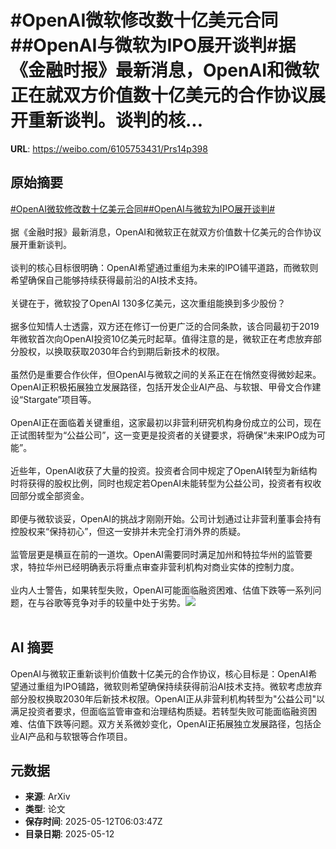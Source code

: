 # #OpenAI微软修改数十亿美元合同##OpenAI与微软为IPO展开谈判#据《金融时报》最新消息，OpenAI和微软正在就双方价值数十亿美元的合作协议展开重新谈判。谈判的核...

**URL**: https://weibo.com/6105753431/Prs14p398

## 原始摘要

<a href="https://m.weibo.cn/search?containerid=231522type%3D1%26t%3D10%26q%3D%23OpenAI%E5%BE%AE%E8%BD%AF%E4%BF%AE%E6%94%B9%E6%95%B0%E5%8D%81%E4%BA%BF%E7%BE%8E%E5%85%83%E5%90%88%E5%90%8C%23&amp;extparam=%23OpenAI%E5%BE%AE%E8%BD%AF%E4%BF%AE%E6%94%B9%E6%95%B0%E5%8D%81%E4%BA%BF%E7%BE%8E%E5%85%83%E5%90%88%E5%90%8C%23" data-hide=""><span class="surl-text">#OpenAI微软修改数十亿美元合同#</span></a><a href="https://m.weibo.cn/search?containerid=231522type%3D1%26t%3D10%26q%3D%23OpenAI%E4%B8%8E%E5%BE%AE%E8%BD%AF%E4%B8%BAIPO%E5%B1%95%E5%BC%80%E8%B0%88%E5%88%A4%23&amp;extparam=%23OpenAI%E4%B8%8E%E5%BE%AE%E8%BD%AF%E4%B8%BAIPO%E5%B1%95%E5%BC%80%E8%B0%88%E5%88%A4%23" data-hide=""><span class="surl-text">#OpenAI与微软为IPO展开谈判#</span></a><br><br>据《金融时报》最新消息，OpenAI和微软正在就双方价值数十亿美元的合作协议展开重新谈判。<br><br>谈判的核心目标很明确：OpenAI希望通过重组为未来的IPO铺平道路，而微软则希望确保自己能够持续获得最前沿的AI技术支持。<br><br>关键在于，微软投了OpenAI 130多亿美元，这次重组能换到多少股份？<br><br>据多位知情人士透露，双方还在修订一份更广泛的合同条款，该合同最初于2019年微软首次向OpenAI投资10亿美元时起草。值得注意的是，微软正在考虑放弃部分股权，以换取获取2030年合约到期后新技术的权限。<br><br>虽然仍是重要合作伙伴，但OpenAI与微软之间的关系正在在悄然变得微妙起来。OpenAI正积极拓展独立发展路径，包括开发企业AI产品、与软银、甲骨文合作建设“Stargate”项目等。<br><br>OpenAI正在面临着关键重组，这家最初以非营利研究机构身份成立的公司，现在正试图转型为“公益公司”，这一变更是投资者的关键要求，将确保“未来IPO成为可能”。<br><br>近些年，OpenAI收获了大量的投资。投资者合同中规定了OpenAI转型为新结构时将获得的股权比例，同时也规定若OpenAI未能转型为公益公司，投资者有权收回部分或全部资金。<br><br>即便与微软谈妥，OpenAI的挑战才刚刚开始。公司计划通过让非营利董事会持有控股权来“保持初心”，但这一安排并未完全打消外界的质疑。<br><br>监管层更是横亘在前的一道坎。OpenAI需要同时满足加州和特拉华州的监管要求，特拉华州已经明确表示将重点审查非营利机构对商业实体的控制力度。<br><br>业内人士警告，如果转型失败，OpenAI可能面临融资困难、估值下跌等一系列问题，在与谷歌等竞争对手的较量中处于劣势。<img style="" src="https://tvax4.sinaimg.cn/large/006Fd7o3gy1i1ci1c3v9vj30ka0ak778.jpg" referrerpolicy="no-referrer"><br><br>

## AI 摘要

OpenAI与微软正重新谈判价值数十亿美元的合作协议，核心目标是：OpenAI希望通过重组为IPO铺路，微软则希望确保持续获得前沿AI技术支持。微软考虑放弃部分股权换取2030年后新技术权限。OpenAI正从非营利机构转型为"公益公司"以满足投资者要求，但面临监管审查和治理结构质疑。若转型失败可能面临融资困难、估值下跌等问题。双方关系微妙变化，OpenAI正拓展独立发展路径，包括企业AI产品和与软银等合作项目。

## 元数据

- **来源**: ArXiv
- **类型**: 论文
- **保存时间**: 2025-05-12T06:03:47Z
- **目录日期**: 2025-05-12
